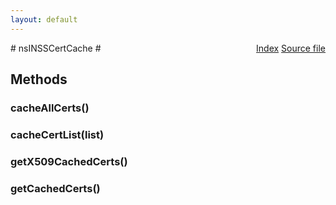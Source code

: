```yaml
---
layout: default
---
```

<div class='links' style='float:right'><a href="../index.html">Index</a>
<a href="http://dxr.mozilla.org/mozilla-central/source/security/manager/ssl/public/nsINSSCertCache.idl">Source file</a>
</div>
# nsINSSCertCache #

## Methods ##

### cacheAllCerts() ###

### cacheCertList(list) ###

### getX509CachedCerts() ###

### getCachedCerts() ###
